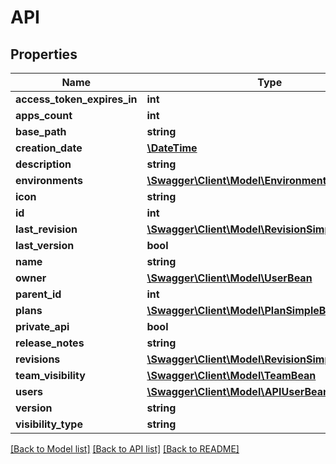 # API

## Properties
Name | Type | Description | Notes
------------ | ------------- | ------------- | -------------
**access_token_expires_in** | **int** |  | [optional] 
**apps_count** | **int** |  | [optional] 
**base_path** | **string** |  | [optional] 
**creation_date** | [**\DateTime**](\DateTime.md) |  | [optional] 
**description** | **string** |  | [optional] 
**environments** | [**\Swagger\Client\Model\EnvironmentSimpleBean[]**](EnvironmentSimpleBean.md) |  | [optional] 
**icon** | **string** |  | [optional] 
**id** | **int** |  | [optional] 
**last_revision** | [**\Swagger\Client\Model\RevisionSimpleBean**](RevisionSimpleBean.md) |  | [optional] 
**last_version** | **bool** |  | [optional] 
**name** | **string** |  | [optional] 
**owner** | [**\Swagger\Client\Model\UserBean**](UserBean.md) |  | [optional] 
**parent_id** | **int** |  | [optional] 
**plans** | [**\Swagger\Client\Model\PlanSimpleBean[]**](PlanSimpleBean.md) |  | [optional] 
**private_api** | **bool** |  | [optional] 
**release_notes** | **string** |  | [optional] 
**revisions** | [**\Swagger\Client\Model\RevisionSimpleBean[]**](RevisionSimpleBean.md) |  | [optional] 
**team_visibility** | [**\Swagger\Client\Model\TeamBean**](TeamBean.md) |  | [optional] 
**users** | [**\Swagger\Client\Model\APIUserBean[]**](APIUserBean.md) |  | [optional] 
**version** | **string** |  | [optional] 
**visibility_type** | **string** |  | [optional] 

[[Back to Model list]](../README.md#documentation-for-models) [[Back to API list]](../README.md#documentation-for-api-endpoints) [[Back to README]](../README.md)


